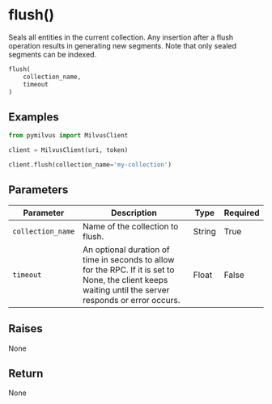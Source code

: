 # flush()

Seals all entities in the current collection. Any insertion after a flush operation results in generating new segments. Note that only sealed segments can be indexed.

```python
flush(
    collection_name,
    timeout
)
```

## Examples

```python
from pymilvus import MilvusClient

client = MilvusClient(uri, token)

client.flush(collection_name='my-collection')
```

## Parameters

| Parameter          | Description                          | Type     | Required |
|--------------------|--------------------------------------|----------|----------|
| `collection_name` | Name of the collection to flush. | String | True     |
| `timeout` | An optional duration of time in seconds to allow for the RPC. If it is set to None, the client keeps waiting until the server responds or error occurs. | Float | False     |

## Raises

None

## Return

None